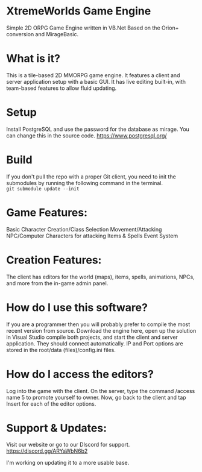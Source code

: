 XtremeWorlds Game Engine
=================

Simple 2D ORPG Game Engine written in VB.Net
Based on the Orion+ conversion and MirageBasic.

What is it?
===========
This is a tile-based 2D MMORPG game engine. It features a client and server application setup with a basic GUI. It has live editing built-in, with team-based features to allow fluid updating.

Setup
===========
Install PostgreSQL and use the password for the database as mirage. You can change this in the source code.
https://www.postgresql.org/

Build
===========
If you don't pull the repo with a proper Git client, you need to init the submodules by running the following command in the terminal.  
``git submodule update --init``

Game Features:
==============
Basic Character Creation/Class Selection
Movement/Attacking
NPC/Computer Characters for attacking
Items & Spells
Event System

Creation Features:
==================
The client has editors for the world (maps), items, spells, animations, NPCs, and more from the in-game admin panel.

How do I use this software?
===========================
If you are a programmer then you will probably prefer to compile the most recent version from source. Download the engine here, open up the solution in Visual Studio compile both projects, and start the client and server application. They should connect automatically. IP and Port options are stored in the root/data (files)/config.ini files.

How do I access the editors?
============================
Log into the game with the client. On the server, type the command /access name 5 to promote yourself to owner. Now, go back to the client and tap Insert for each of the editor options.

Support & Updates:
==================
Visit our website or go to our DIscord for support.
https://discord.gg/ARYaWbN6b2

I'm working on updating it to a more usable base.
